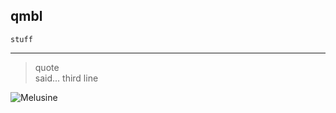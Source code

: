 ## qmbl

`stuff`

---

> quote<br>
  said...
  third line

![Melusine](https://github.com/chdoerr/Gedichte/raw/master/Melusinen%20im%20Kopf/Bilder/50dpi/Melusine_050dpi.png)

<script>
  (function (elems...) {
    function onClickHandler(evt) {
      alert(evt.target.innerHTML);
    }
    elems.forEach(e => e.addEventListener('click', onClickHandler));
  }(document.querySelectorAll('code')));
</script>
